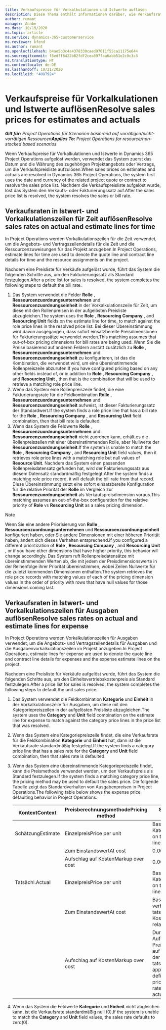 ```yaml
---
title: Verkaufspreise für Vorkalkulationen und Istwerte auflösen
description: Diese Thema enthält Informationen darüber, wie Verkaufsraten für Vorkalkulationen und Istwerte aufgelöst werden.
author: rumant
manager: Annbe
ms.date: 10/19/2020
ms.topic: article
ms.service: dynamics-365-customerservice
ms.reviewer: kfend
ms.author: rumant
ms.openlocfilehash: b4ae5b3c4a4378330caed97011f55ca11175e644
ms.sourcegitcommit: f8edff6422b82fdf2cea897faa6abb51e2c0c3c8
ms.translationtype: HT
ms.contentlocale: de-DE
ms.lasthandoff: 10/21/2020
ms.locfileid: "4087924"
---
```

# <a name="resolve-sales-prices-for-estimates-and-actuals"></a><span data-ttu-id="c9f55-103">Verkaufspreise für Vorkalkulationen und Istwerte auflösen</span><span class="sxs-lookup"><span data-stu-id="c9f55-103">Resolve sales prices for estimates and actuals</span></span>

<span data-ttu-id="c9f55-104">_**Gilt für:** Project Operations für Szenarien basierend auf vorrätigen/nicht-vorrätigen Ressourcen_</span><span class="sxs-lookup"><span data-stu-id="c9f55-104">_**Applies To:** Project Operations for resource/non-stocked based scenarios_</span></span>

<span data-ttu-id="c9f55-105">Wenn Verkaufspreise für Vorkalkulationen und Istwerte in Dynamics 365 Project Operations aufgelöst werden, verwendet das System zuerst das Datum und die Währung des zugehörigen Projektangebots oder Vertrags, um die Verkaufspreisliste aufzulösen.</span><span class="sxs-lookup"><span data-stu-id="c9f55-105">When sales prices on estimates and actuals are resolved in Dynamics 365 Project Operations, the system first uses the date and currency of the related project quote or contract to resolve the sales price list.</span></span> <span data-ttu-id="c9f55-106">Nachdem die Verkaufspreisliste aufgelöst wurde, löst das System den Verkaufs- oder Fakturierungssatz auf.</span><span class="sxs-lookup"><span data-stu-id="c9f55-106">After the sales price list is resolved, the system resolves the sales or bill rate.</span></span>

## <a name="resolve-sales-rates-on-actual-and-estimate-lines-for-time"></a><span data-ttu-id="c9f55-107">Verkaufsraten in Istwert- und Vorkalkulationszeilen für Zeit auflösen</span><span class="sxs-lookup"><span data-stu-id="c9f55-107">Resolve sales rates on actual and estimate lines for time</span></span>

<span data-ttu-id="c9f55-108">In Project Operations werden Vorkalkulationszeilen für die Zeit verwendet, um die Angebots- und Vertragszeilendetails für die Zeit und die Ressourcenzuweisungen für das Projekt anzugeben.</span><span class="sxs-lookup"><span data-stu-id="c9f55-108">In Project Operations, estimate lines for time are used to denote the quote line and contract line details for time and the resource assignments on the project.</span></span>

<span data-ttu-id="c9f55-109">Nachdem eine Preisliste für Verkäufe aufgelöst wurde, führt das System die folgenden Schritte aus, um den Fakturierungssatz als Standard festzulegen.</span><span class="sxs-lookup"><span data-stu-id="c9f55-109">After a price list for sales is resolved, the system completes the following steps to default the bill rate.</span></span>

1. <span data-ttu-id="c9f55-110">Das System verwendet die Felder **Rolle** , **Ressourcenzuordnungsunternehmen** und **Ressourcenzuordnungseinheit** in der Vorkalkulationszeile für Zeit, um diese mit den Rollenpreisen in der aufgelösten Preisliste abzugleichen.</span><span class="sxs-lookup"><span data-stu-id="c9f55-110">The system uses the **Role** , **Resourcing Company** , and **Resourcing Unit** fields on the estimate line for time, to match against the role price lines in the resolved price list.</span></span> <span data-ttu-id="c9f55-111">Bei dieser Übereinstimmung wird davon ausgegangen, dass sofort einsatzbereite Preisdimensionen für Fakturierungssätze verwendet werden.</span><span class="sxs-lookup"><span data-stu-id="c9f55-111">This matching assumes that out-of-box pricing dimensions for bill rates are being used.</span></span> <span data-ttu-id="c9f55-112">Wenn Sie die Preise basierend auf anderen Feldern anstatt zusätzlich zu **Rolle** , **Ressourcenzuordnungsunternehmen** und **Ressourcenzuordnungseinheit** zu konfigurieren, ist das die Kombination, die verwendet wird, um eine übereinstimmende Rollenpreiszeile abzurufen.</span><span class="sxs-lookup"><span data-stu-id="c9f55-112">If you have configured pricing based on any other fields instead of, or in addition to **Role** , **Resourcing Company** , and **Resourcing Unit** , then that is the combination that will be used to retrieve a matching role price line.</span></span>
2. <span data-ttu-id="c9f55-113">Wenn das System eine Rollenpreiszeile findet, die eine Fakturierungsrate für die Feldkombination **Rolle** , **Ressourcenzuordnungsunternehmen** und **Ressourcenzuordnungseinheit** aufweist, ist dieser Fakturierungssatz der Standardwert.</span><span class="sxs-lookup"><span data-stu-id="c9f55-113">If the system finds a role price line that has a bill rate for the **Role** , **Resourcing Company** , and **Resourcing Unit** field combination, then that bill rate is defaulted.</span></span>
3. <span data-ttu-id="c9f55-114">Wenn das System die Feldwerte **Rolle** , **Ressourcenzuordnungsunternehmen** und **Ressourcenzuordnungseinheit** nicht zuordnen kann, erhält es die Rollenpreiszeilen mit einer übereinstimmenden Rolle, aber Nullwerte der **Ressourcenzuordnungseinheit**.</span><span class="sxs-lookup"><span data-stu-id="c9f55-114">If the system is unable to match the **Role** , **Resourcing Company** , and **Resourcing Unit** field values, then it retrieves role price lines with a matching role but null values of **Resource Unit**.</span></span> <span data-ttu-id="c9f55-115">Nachdem das System einen passenden Rollenpreisdatensatz gefunden hat, wird der Fakturierungssatz aus diesem Datensatz standardmäßig festgelegt.</span><span class="sxs-lookup"><span data-stu-id="c9f55-115">After the system finds a matching role price record, it will default the bill rate from that record.</span></span> <span data-ttu-id="c9f55-116">Diese Übereinstimmung setzt eine sofort einsatzbereite Konfiguration für die relative Priorität der **Rolle** im Vergleich zur **Ressourcenzuordnungseinheit** als Verkaufspreisdimension voraus.</span><span class="sxs-lookup"><span data-stu-id="c9f55-116">This matching assumes an out-of-the-box configuration for the relative priority of **Role** vs **Resourcing Unit** as a sales pricing dimension.</span></span>

> [!NOTE]
> <span data-ttu-id="c9f55-117">Wenn Sie eine andere Priorisierung von **Rolle** , **Ressourcenzuordnungsunternehmen** und **Ressourcenzuordnungseinheit** konfiguriert haben, oder Sie andere Dimensionen mit einer höheren Priorität haben, ändert sich dieses Verhalten entsprechend.</span><span class="sxs-lookup"><span data-stu-id="c9f55-117">If you configured a different prioritization of **Role** , **Resourcing Company** , and **Resourcing Unit** , or if you have other dimensions that have higher priority, this behavior will change accordingly.</span></span> <span data-ttu-id="c9f55-118">Das System ruft Rollenpreisdatensätze mit übereinstimmenden Werten ab, die mit jedem der Preisdimensionswerte in der Reihenfolge ihrer Priorität übereinstimmen, wobei Zeilen Nullwerte für die zuletzt kommenden Dimensionen enthalten.</span><span class="sxs-lookup"><span data-stu-id="c9f55-118">The system retrieves the role price records with matching values of each of the pricing dimension values in the order of priority with rows that have null values for those dimensions coming last.</span></span>

## <a name="resolve-sales-rates-on-actual-and-estimate-lines-for-expense"></a><span data-ttu-id="c9f55-119">Verkaufsraten in Istwert- und Vorkalkulationszeilen für Ausgaben auflösen</span><span class="sxs-lookup"><span data-stu-id="c9f55-119">Resolve sales rates on actual and estimate lines for expense</span></span>

<span data-ttu-id="c9f55-120">In Project Operations werden Vorkalkulationszeilen für Ausgaben verwendet, um die Angebots- und Vertragszeilendetails für Ausgaben und die Ausgabenvorkalkulationszeilen im Projekt anzugeben.</span><span class="sxs-lookup"><span data-stu-id="c9f55-120">In Project Operations, estimate lines for expense are used to denote the quote line and contract line details for expenses and the expense estimate lines on the project.</span></span>

<span data-ttu-id="c9f55-121">Nachdem eine Preisliste für Verkäufe aufgelöst wurde, führt das System die folgenden Schritte aus, um den Einheitsvertriebskostenpreis als Standard festzulegen.</span><span class="sxs-lookup"><span data-stu-id="c9f55-121">After a price list for sales is resolved, the system completes the following steps to default the unit sales price.</span></span>

1. <span data-ttu-id="c9f55-122">Das System verwendet die Feldkombination **Kategorie** und **Einheit** in der Vorkalkulationszeile für Ausgaben, um diese mit den Kategoriepreiszeilen in der aufgelösten Preisliste abzugleichen.</span><span class="sxs-lookup"><span data-stu-id="c9f55-122">The system uses the **Category** and **Unit** field combination on the estimate line for expense to match against the category price lines in the price list that was resolved.</span></span>
2. <span data-ttu-id="c9f55-123">Wenn das System eine Kategoriepreiszeile findet, die eine Verkaufsrate für die Feldkombination **Kategorie** und **Einheit** hat, dann ist die Verkaufsrate standardmäßig festgelegt.</span><span class="sxs-lookup"><span data-stu-id="c9f55-123">If the system finds a category price line that has a sales rate for the **Category** and **Unit** field combination, then that sales rate is defaulted.</span></span>
3. <span data-ttu-id="c9f55-124">Wenn das System eine übereinstimmende Kategoriepreiszeile findet, kann die Preismethode verwendet werden, um den Verkaufspreis als Standard festzulegen.</span><span class="sxs-lookup"><span data-stu-id="c9f55-124">If the system finds a matching category price line, the pricing method may be used to default the sales price.</span></span> <span data-ttu-id="c9f55-125">Die folgende Tabelle zeigt das Standardverhalten von Ausgabenpreisen in Project Operations.</span><span class="sxs-lookup"><span data-stu-id="c9f55-125">The following table below shows the expense price defaulting behavior in Project Operations.</span></span>

    | <span data-ttu-id="c9f55-126">Kontext</span><span class="sxs-lookup"><span data-stu-id="c9f55-126">Context</span></span> | <span data-ttu-id="c9f55-127">Preisberechnungsmethode</span><span class="sxs-lookup"><span data-stu-id="c9f55-127">Pricing method</span></span> | <span data-ttu-id="c9f55-128">Standardpreis</span><span class="sxs-lookup"><span data-stu-id="c9f55-128">Price defaulted</span></span> |
    | --- | --- | --- |
    | <span data-ttu-id="c9f55-129">Schätzung</span><span class="sxs-lookup"><span data-stu-id="c9f55-129">Estimate</span></span> | <span data-ttu-id="c9f55-130">Einzelpreis</span><span class="sxs-lookup"><span data-stu-id="c9f55-130">Price per unit</span></span> | <span data-ttu-id="c9f55-131">Basierend auf der Kategoriepreiszeile</span><span class="sxs-lookup"><span data-stu-id="c9f55-131">Based on the category price line</span></span> |
    | &nbsp; | <span data-ttu-id="c9f55-132">Zum Einstandswert</span><span class="sxs-lookup"><span data-stu-id="c9f55-132">At cost</span></span> | <span data-ttu-id="c9f55-133">0.00</span><span class="sxs-lookup"><span data-stu-id="c9f55-133">0.00</span></span> |
    | &nbsp; | <span data-ttu-id="c9f55-134">Aufschlag auf Kosten</span><span class="sxs-lookup"><span data-stu-id="c9f55-134">Markup over cost</span></span> | <span data-ttu-id="c9f55-135">0.00</span><span class="sxs-lookup"><span data-stu-id="c9f55-135">0.00</span></span> |
    | <span data-ttu-id="c9f55-136">Tatsächl.</span><span class="sxs-lookup"><span data-stu-id="c9f55-136">Actual</span></span> | <span data-ttu-id="c9f55-137">Einzelpreis</span><span class="sxs-lookup"><span data-stu-id="c9f55-137">Price per unit</span></span> | <span data-ttu-id="c9f55-138">Basierend auf der Kategoriepreiszeile</span><span class="sxs-lookup"><span data-stu-id="c9f55-138">Based on the category price line</span></span> |
    | &nbsp; | <span data-ttu-id="c9f55-139">Zum Einstandswert</span><span class="sxs-lookup"><span data-stu-id="c9f55-139">At cost</span></span> | <span data-ttu-id="c9f55-140">Basierend auf den damit verbundenen tatsächlichen Kosten</span><span class="sxs-lookup"><span data-stu-id="c9f55-140">Based on the related cost actual</span></span> |
    | &nbsp; | <span data-ttu-id="c9f55-141">Aufschlag auf Kosten</span><span class="sxs-lookup"><span data-stu-id="c9f55-141">Markup over cost</span></span> | <span data-ttu-id="c9f55-142">Durch Anwenden eines Aufschlags gemäß der Preiszeile der Kategorie auf den Stückkostensatz der zugehörigen tatsächlichen Kosten</span><span class="sxs-lookup"><span data-stu-id="c9f55-142">By applying a markup as defined by the category price line on the unit cost rate of the related cost actual</span></span> |

4. <span data-ttu-id="c9f55-143">Wenn das System die Feldwerte **Kategorie** und **Einheit** nicht abgleichen kann, ist die Verkaufsrate standardmäßig null (0).</span><span class="sxs-lookup"><span data-stu-id="c9f55-143">If the system is unable to match the **Category** and **Unit** field values, the sales rate defaults to zero(0).</span></span>
